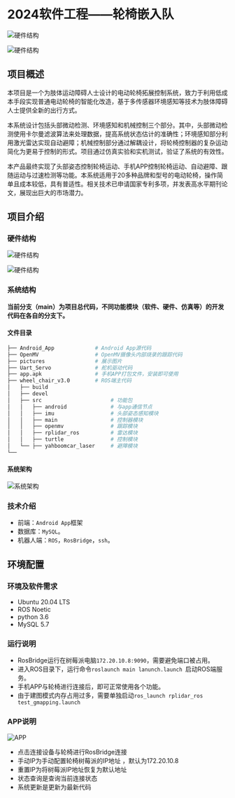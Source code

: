 # 2024软件工程——轮椅嵌入队


![硬件结构](pictures/head_front.GIF)

![硬件结构](pictures/head_left.GIF)

## 项目概述

本项目是一个为肢体运动障碍人士设计的电动轮椅拓展控制系统，致力于利用低成本手段实现普通电动轮椅的智能化改造，基于多传感器环境感知等技术为肢体障碍人士提供全新的出行方式。

本系统设计包括头部微动检测、环境感知和机械控制三个部分。其中，头部微动检测使用卡尔曼滤波算法来处理数据，提高系统状态估计的准确性；环境感知部分利用激光雷达实现自动避障；机械控制部分通过解耦设计，将轮椅控制器的复杂运动简化为更易于控制的形式。项目通过仿真实验和实机测试，验证了系统的有效性。

本产品最终实现了头部姿态控制轮椅运动、手机APP控制轮椅运动、自动避障、跟随运动与过速检测等功能。本系统适用于20多种品牌和型号的电动轮椅，操作简单且成本较低，具有普适性。相关技术已申请国家专利多项，并发表高水平期刊论文，展现出巨大的市场潜力。

## 项目介绍

### 硬件结构

![硬件结构](pictures/硬件2.png)

![硬件结构](pictures/硬件1.png)

### 系统结构

**当前分支（main）为项目总代码，不同功能模块（软件、硬件、仿真等）的开发代码在各自的分支下。**

#### 文件目录

```bash
├── Android_App             # Android App源代码
├── OpenMV                  # OpenMV摄像头内部烧录的跟踪代码
├── pictures                # 展示图片
├── Uart_Servo              # 舵机驱动代码
├── app.apk                 # 手机APP打包文件，安装即可使用
├── wheel_chair_v3.0        # ROS端主代码
│   ├── build         
│   ├── devel             
│   ├── src                      # 功能包
│   │   ├── android              # 与app通信节点
│   │   ├── imu                  # 头部姿态感知模块
│   │   ├── main                 # 控制器模块
│   │   ├── openmv               # 跟踪模块
│   │   ├── rplidar_ros          # 雷达模块
│   │   ├── turtle               # 控制模块
│   └── ├── yahboomcar_laser     # 避障模块
└──
```

#### 系统架构

![系统架构](pictures/架构.png)

### 技术介绍

- 前端：`Android App`框架
- 数据库：`MySQL`。
- 机器人端：`ROS`，`RosBridge`，`ssh`。

## 环境配置

### 环境及软件需求

- Ubuntu 20.04 LTS
- ROS Noetic
- python 3.6
- MySQL 5.7

### 运行说明

- RosBridge运行在树莓派电脑`172.20.10.8:9090`，需要避免端口被占用。
- 进入ROS目录下，运行命令`roslaunch main lanunch.launch `启动ROS端服务。
- 手机APP与轮椅进行连接后，即可正常使用各个功能。
- 由于建图模式内存占用过多，需要单独启动`ros_launch rplidar_ros test_gmapping.launch`

### APP说明

![APP](pictures/app.png)

* 点击连接设备与轮椅进行RosBridge连接
* 手动IP为手动配置轮椅树莓派的IP地址 ，默认为172.20.10.8
* 重置IP为将树莓派IP地址恢复为默认地址
* 状态查询是查询当前连接状态
* 系统更新是更新为最新代码
